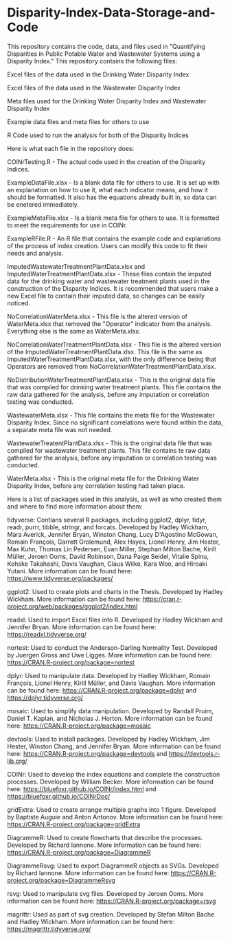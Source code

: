 # Disparity-Index-Data-Storage-and-Code
This repository contains the code, data, and files used in "Quantifying Disparities in Public Potable Water and Wastewater Systems using a Disparity Index."
This repository contains the following files:

Excel files of the data used in the Drinking Water Disparity Index

Excel files of the data used in the Wastewater Disparity Index

Meta files used for the Drinking Water Disparity Index and Wastewater Disparity Index

Example data files and meta files for others to use

R Code used to run the analysis for both of the Disparity Indices

Here is what each file in the repository does:

COINrTesting.R - The actual code used in the creation of the Disparity Indices.

ExampleDataFile.xlsx - Is a blank data file for others to use. It is set up with an explanation on how to use it, what each indicator means, and how it should be formatted. It also has the equations already built in, so data can be enetered immediately.

ExampleMetaFile.xlsx - Is a blank meta file for others to use. It is formatted to meet the requirements for use in COINr. 

ExampleRFile.R - An R file that contains the example code and explanations of the process of index creation. Users can modify this code to fit their needs and analysis.

ImputedWastewaterTreatmentPlantData.xlsx and ImputedWaterTreatmentPlantData.xlsx - These files contain the imputed data for the drinking water and wastewater treatment plants used in the construction of the Disparity Indices. It is recommended that users make a new Excel file to contain their imputed data, so changes can be easily noticed.

NoCorrelationWaterMeta.xlsx - This file is the altered version of WaterMeta.xlsx that removed the "Operator" indicator from the analysis. Everything else is the same as WaterMeta.xlsx.

NoCorrelationWaterTreatmentPlantData.xlsx - This file is the altered version of the ImputedWaterTreatmentPlantData.xlsx. This file is the same as ImputedWaterTreatmentPlantData.xlsx, with the only difference being that Operators are removed from NoCorrelationWaterTreatmentPlantData.xlsx.

NoDistributionWaterTreatmentPlantData.xlsx - This is the original data file that was compiled for drinking water treatment plants. This file contains the raw data gathered for the analysis, before any imputation or correlation testing was conducted.

WastewaterMeta.xlsx - This file contains the meta file for the Wastewater Disparity Index. Since no significant correlations were found within the data, a separate meta file was not needed.

WastewaterTreatentPlantData.xlsx - This is the original data file that was compiled for wastewater treatment plants. This file contains te raw data gathered for the analysis, before any imputation or correlation testing was conducted.

WaterMeta.xlsx - This is the original meta file for the Drinking Water Disparity Index, before any correlation testing had taken place.

Here is a list of packages used in this analysis, as well as who created them and where to find more information about them:

tidyverse: Contians several R packages, including ggplot2, dplyr, tidyr, readr, purrr, tibble, stringr, and forcats. Developed by Hadley Wickham, Mara Averick, Jennifer Bryan, Winston Chang, Lucy D'Agostino McGowan, Romain François, Garrett Grolemund, Alex Hayes, Lionel Henry, Jim Hester, Max Kuhn, Thomas Lin Pedersen, Evan Miller, Stephan Milton Bache, Kirill Müller, Jeroen Ooms, David Robinson, Dana Paige Seidel, Vitalie Spinu, Kohske Takahashi, Davis Vaughan, Claus Wilke, Kara Woo, and Hiroaki Yutani. More information can be found here: https://www.tidyverse.org/packages/

ggplot2: Used to create plots and charts in the Thesis. Developed by Hadley Wickham. More information can be found here: https://cran.r-project.org/web/packages/ggplot2/index.html

readxl: Used to import Excel files into R. Developed by Hadley Wickham and Jennifer Bryan. More information can be found here: https://readxl.tidyverse.org/

nortest: Used to conduct the Anderson-Darling Normality Test. Developed by Juergen Gross and Uwe Ligges. More information can be found here: https://CRAN.R-project.org/package=nortest

dplyr: Used to manipulate data. Developed by Hadley Wickham, Romain François, Lionel Henry, Kirill Müller, and Davis Vaughan. More information can be found here: https://CRAN.R-project.org/package=dplyr and https://dplyr.tidyverse.org/

mosaic: Used to simplify data manipulation. Developed by Randall Pruim, Daniel T. Kaplan, and Nicholas J. Horton. More information can be found here: https://CRAN.R-project.org/package=mosaic 

devtools: Used to install packages. Developed by Hadley Wickham, Jim Hester, Winston Chang, and Jennifer Bryan. More information can be found here: https://CRAN.R-project.org/package=devtools and https://devtools.r-lib.org/

COINr: Used to develop the index equations and complete the construction processes. Developed by William Becker. More information can be found here: https://bluefoxr.github.io/COINr/index.html and https://bluefoxr.github.io/COINrDoc/

gridExtra: Used to create arrange multiple graphs into 1 figure. Developed by Baptiste Auguie and Anton Antonov. More information can be found here: https://CRAN.R-project.org/package=gridExtra

DiagrammeR: Used to create flowcharts that describe the processes. Developed by Richard Iannone. More information can be found here: https://CRAN.R-project.org/package=DiagrammeR

DiagrammeRsvg: Used to export DiagrammeR objects as SVGs. Developed by Richard Iannone. More information can be found here: https://CRAN.R-project.org/package=DiagrammeRsvg

rsvg: Used to manipulate svg files. Developed by Jeroen Ooms. More information can be found here: https://CRAN.R-project.org/package=rsvg

magrittr: Used as part of svg creation. Developed by Stefan Milton Bache and Hadley Wickham. More information can be found here: https://magrittr.tidyverse.org/

